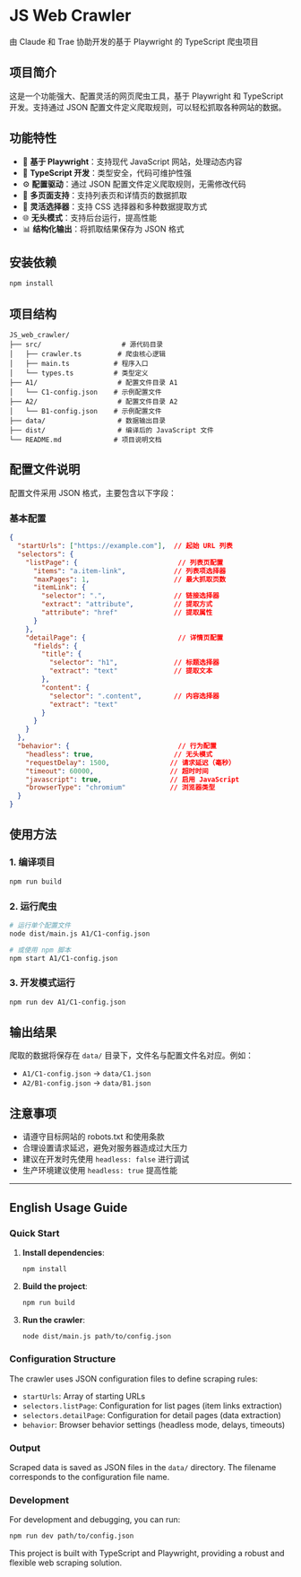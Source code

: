 # JS Web Crawler

由 Claude 和 Trae 协助开发的基于 Playwright 的 TypeScript 爬虫项目

## 项目简介

这是一个功能强大、配置灵活的网页爬虫工具，基于 Playwright 和 TypeScript 开发。支持通过 JSON 配置文件定义爬取规则，可以轻松抓取各种网站的数据。

## 功能特性

- 🚀 **基于 Playwright**：支持现代 JavaScript 网站，处理动态内容
- 📝 **TypeScript 开发**：类型安全，代码可维护性强
- ⚙️ **配置驱动**：通过 JSON 配置文件定义爬取规则，无需修改代码
- 🎯 **多页面支持**：支持列表页和详情页的数据抓取
- 🔧 **灵活选择器**：支持 CSS 选择器和多种数据提取方式
- 🌐 **无头模式**：支持后台运行，提高性能
- 📊 **结构化输出**：将抓取结果保存为 JSON 格式

## 安装依赖

```bash
npm install
```

## 项目结构

```
JS_web_crawler/
├── src/                    # 源代码目录
│   ├── crawler.ts         # 爬虫核心逻辑
│   ├── main.ts           # 程序入口
│   └── types.ts          # 类型定义
├── A1/                    # 配置文件目录 A1
│   └── C1-config.json    # 示例配置文件
├── A2/                    # 配置文件目录 A2
│   └── B1-config.json    # 示例配置文件
├── data/                  # 数据输出目录
├── dist/                  # 编译后的 JavaScript 文件
└── README.md             # 项目说明文档
```

## 配置文件说明

配置文件采用 JSON 格式，主要包含以下字段：

### 基本配置

```json
{
  "startUrls": ["https://example.com"],  // 起始 URL 列表
  "selectors": {
    "listPage": {                         // 列表页配置
      "items": "a.item-link",            // 列表项选择器
      "maxPages": 1,                     // 最大抓取页数
      "itemLink": {
        "selector": ".",                 // 链接选择器
        "extract": "attribute",          // 提取方式
        "attribute": "href"              // 提取属性
      }
    },
    "detailPage": {                       // 详情页配置
      "fields": {
        "title": {
          "selector": "h1",              // 标题选择器
          "extract": "text"              // 提取文本
        },
        "content": {
          "selector": ".content",        // 内容选择器
          "extract": "text"
        }
      }
    }
  },
  "behavior": {                           // 行为配置
    "headless": true,                    // 无头模式
    "requestDelay": 1500,               // 请求延迟（毫秒）
    "timeout": 60000,                   // 超时时间
    "javascript": true,                 // 启用 JavaScript
    "browserType": "chromium"           // 浏览器类型
  }
}
```

## 使用方法

### 1. 编译项目

```bash
npm run build
```

### 2. 运行爬虫

```bash
# 运行单个配置文件
node dist/main.js A1/C1-config.json

# 或使用 npm 脚本
npm start A1/C1-config.json
```

### 3. 开发模式运行

```bash
npm run dev A1/C1-config.json
```

## 输出结果

爬取的数据将保存在 `data/` 目录下，文件名与配置文件名对应。例如：
- `A1/C1-config.json` → `data/C1.json`
- `A2/B1-config.json` → `data/B1.json`

## 注意事项

- 请遵守目标网站的 robots.txt 和使用条款
- 合理设置请求延迟，避免对服务器造成过大压力
- 建议在开发时先使用 `headless: false` 进行调试
- 生产环境建议使用 `headless: true` 提高性能

---

## English Usage Guide

### Quick Start

1. **Install dependencies**:
   ```bash
   npm install
   ```

2. **Build the project**:
   ```bash
   npm run build
   ```

3. **Run the crawler**:
   ```bash
   node dist/main.js path/to/config.json
   ```

### Configuration Structure

The crawler uses JSON configuration files to define scraping rules:

- `startUrls`: Array of starting URLs
- `selectors.listPage`: Configuration for list pages (item links extraction)
- `selectors.detailPage`: Configuration for detail pages (data extraction)
- `behavior`: Browser behavior settings (headless mode, delays, timeouts)

### Output

Scraped data is saved as JSON files in the `data/` directory. The filename corresponds to the configuration file name.

### Development

For development and debugging, you can run:
```bash
npm run dev path/to/config.json
```

This project is built with TypeScript and Playwright, providing a robust and flexible web scraping solution.

